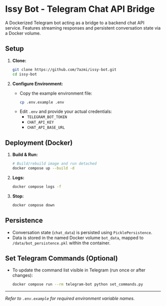 # Issy Bot - Telegram Chat API Bridge

A Dockerized Telegram bot acting as a bridge to a backend chat API service. Features streaming responses and persistent conversation state via a Docker volume.

## Setup

1.  **Clone:**
    ```bash
    git clone https://github.com/7azmi/issy-bot.git
    cd issy-bot
    ```

2.  **Configure Environment:**
    *   Copy the example environment file:
        ```bash
        cp .env.example .env
        ```
    *   Edit `.env` and provide your actual credentials:
        *   `TELEGRAM_BOT_TOKEN`
        *   `CHAT_API_KEY`
        *   `CHAT_API_BASE_URL`

## Deployment (Docker)

1.  **Build & Run:**
    ```bash
    # Build/rebuild image and run detached
    docker compose up --build -d
    ```

2.  **Logs:**
    ```bash
    docker compose logs -f
    ```

3.  **Stop:**
    ```bash
    docker compose down
    ```

## Persistence

*   Conversation state (`chat_data`) is persisted using `PicklePersistence`.
*   Data is stored in the named Docker volume `bot_data`, mapped to `/data/bot_persistence.pkl` within the container.

## Set Telegram Commands (Optional)

*   To update the command list visible in Telegram (run once or after changes):
    ```bash
    docker compose run --rm telegram-bot python set_commands.py
    ```

---

*Refer to `.env.example` for required environment variable names.*